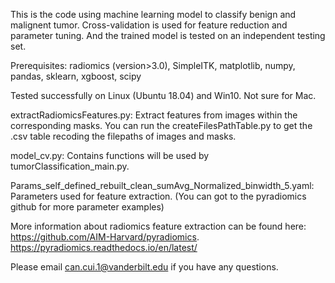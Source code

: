 This is the code using machine learning model to classify benign and malignent tumor. Cross-validation is used for feature reduction and parameter tuning. And the trained model is tested on an independent testing set. 


Prerequisites: radiomics (version>3.0), SimpleITK, matplotlib, numpy, pandas, sklearn, xgboost, scipy

Tested successfully on Linux (Ubuntu 18.04) and Win10. Not sure for Mac.

extractRadiomicsFeatures.py: Extract features from images within the corresponding masks. You can run the createFilesPathTable.py to get the .csv table recoding the filepaths of images and masks.

model_cv.py: Contains functions will be used by tumorClassification_main.py.

Params_self_defined_rebuilt_clean_sumAvg_Normalized_binwidth_5.yaml: Parameters used for feature extraction. (You can got to the pyradiomics github for more parameter examples)

More information about radiomics feature extraction can be found here: https://github.com/AIM-Harvard/pyradiomics. https://pyradiomics.readthedocs.io/en/latest/

Please email can.cui.1@vanderbilt.edu if you have any questions.
